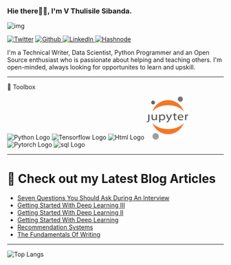 ### Hie there👋🏿, I'm V Thulisile Sibanda.
![img](https://i.pinimg.com/originals/88/44/13/884413348e601d88831b61fd969aafc4.gif)





<a href="https://twitter.com/thulieblack" target="_blank">
<img alt="Twitter" src="https://img.shields.io/badge/-Twitter-1DA1F2?logo=twitter&logoColor=white&style=flat-square" /></a>
<a href="https://github.com/thulieblack" target="_blank">
<img alt="Github" src="https://img.shields.io/badge/-GitHub-181717?&style=flat-square&logo=github&logoColor=white" />
<a href="https://www.linkedin.com/in/v-thulisile-sibanda/" target="_blank">
<img alt="LinkedIn" src="https://img.shields.io/badge/-LinkedIn-0A66C2?&style=flat-square&logo=linkedin&logoColor=white" />
</a>
<a href="https://hashnode.com/@thulieblack" target="_blank"><img alt="Hashnode" src="https://img.shields.io/badge/-Hashnode-2962FF?logo=hashnode&style=flat-square" /></a>


I'm a Technical Writer, Data Scientist, Python Programmer and an Open Source enthusiast who is passionate about helping and teaching others. I'm open-minded, always looking for opportunites to learn and upskill.


---

🧰 Toolbox

<img src="https://cdn.worldvectorlogo.com/logos/python-5.svg" alt="Python Logo" width="100" height="100"/> <img src="https://cdn.worldvectorlogo.com/logos/tensorflow-2.svg" alt="Tensorflow Logo" width="100" height="100"/> <img src="https://cdn.worldvectorlogo.com/logos/html5-2.svg" alt="Html Logo" width="100" height="100"/> <img src="https://raw.githubusercontent.com/devicons/devicon/c7d326b6009e60442abc35fa45706d6f30ee4c8e/icons/jupyter/jupyter-original-wordmark.svg" alt="juypter Logo" width="100" height="100"/> <img src="https://cdn.icon-icons.com/icons2/2699/PNG/512/pytorch_logo_icon_169823.png" alt="Pytorch Logo" width="200" height="100"/> <img src="https://cdn.jsdelivr.net/gh/devicons/devicon/icons/mysql/mysql-original-wordmark.svg" alt="sql Logo" width="100" height="100"/>      


---


# 📩 Check out my Latest Blog Articles 
<!-- BLOG-POST-LIST:START -->
- [Seven Questions You Should Ask During An Interview](https://thulieblack.hashnode.dev/seven-questions-you-should-ask-during-an-interview)
- [Getting Started With Deep Learning III](https://thulieblack.hashnode.dev/getting-started-with-deep-learning-iii)
- [Getting Started With Deep Learning II](https://thulieblack.hashnode.dev/getting-started-with-deep-learning-ii)
- [Getting Started With Deep Learning](https://thulieblack.hashnode.dev/getting-started-with-deep-learning)
- [Recommendation Systems](https://thulieblack.hashnode.dev/recommendation-systems)
- [The Fundamentals Of Writing](https://thulieblack.hashnode.dev/the-fundamentals-of-writing)
<!-- BLOG-POST-LIST:END -->


---

![Top Langs](https://github-readme-stats.vercel.app/api/top-langs/?username=thulieblack&theme=tokyonight)


